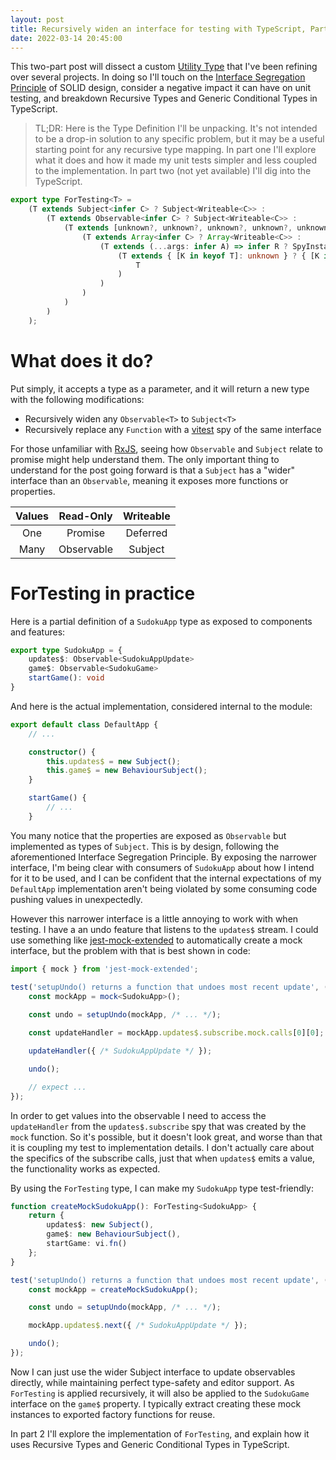```yaml
---
layout: post
title: Recursively widen an interface for testing with TypeScript, Part One
date: 2022-03-14 20:45:00
---
```


This two-part post will dissect a custom [Utility Type](https://www.typescriptlang.org/docs/handbook/utility-types.html) that I've been refining over several projects. In doing so I'll touch on the [Interface Segregation Principle](https://en.wikipedia.org/wiki/Interface_segregation_principle) of SOLID design, consider a negative impact it can have on unit testing, and breakdown Recursive Types and Generic Conditional Types in TypeScript.

> TL;DR: Here is the Type Definition I'll be unpacking. It's not intended to be a drop-in solution to any specific problem, but it may be a useful starting point for any recursive type mapping. In part one I'll explore what it does and how it made my unit tests simpler and less coupled to the implementation. In part two (not yet available) I'll dig into the TypeScript.

```ts
export type ForTesting<T> =
    (T extends Subject<infer C> ? Subject<Writeable<C>> :
        (T extends Observable<infer C> ? Subject<Writeable<C>> :
            (T extends [unknown?, unknown?, unknown?, unknown?, unknown?] ? { [K in keyof T]: Writeable<T[K]> } :
                (T extends Array<infer C> ? Array<Writeable<C>> :
                    (T extends (...args: infer A) => infer R ? SpyInstanceFn<A, R> :
                        (T extends { [K in keyof T]: unknown } ? { [K in keyof T]: Writeable<T[K]> } :
                            T
                        )
                    )
                )
            )
        )
    );
```


What does it do?
================

Put simply, it accepts a type as a parameter, and it will return a new type with the following modifications:

 * Recursively widen any `Observable<T>` to `Subject<T>`
 * Recursively replace any `Function` with a [vitest](https://vitest.dev/) spy of the same interface

For those unfamiliar with [RxJS](https://rxjs.dev/), seeing how `Observable` and `Subject` relate to promise might help understand them. The only important thing to understand for the post going forward is that a `Subject` has a "wider" interface than an `Observable`, meaning it exposes more functions or properties.

|Values|Read-Only|Writeable|
|:--:|:--------:|:------:|
|One |Promise   |Deferred|
|Many|Observable|Subject |


ForTesting in practice
======================

Here is a partial definition of a `SudokuApp` type as exposed to components and features:

```ts
export type SudokuApp = {
    updates$: Observable<SudokuAppUpdate>
    game$: Observable<SudokuGame>
    startGame(): void
}
```

And here is the actual implementation, considered internal to the module:

```ts
export default class DefaultApp {
    // ...

    constructor() {
        this.updates$ = new Subject();
        this.game$ = new BehaviourSubject();
    }

    startGame() {
        // ...
    }
```

You many notice that the properties are exposed as `Observable` but implemented as types of `Subject`. This is by design, following the aforementioned Interface Segregation Principle. By exposing the narrower interface, I'm being clear with consumers of `SudokuApp` about how I intend for it to be used, and I can be confident that the internal expectations of my `DefaultApp` implementation aren't being violated by some consuming code pushing values in unexpectedly.

However this narrower interface is a little annoying to work with when testing. I have a an undo feature that listens to the `updates$` stream. I could use something like [jest-mock-extended](https://github.com/marchaos/jest-mock-extended) to automatically create a mock interface, but the problem with that is best shown in code:

```ts
import { mock } from 'jest-mock-extended';

test('setupUndo() returns a function that undoes most recent update', () => {
    const mockApp = mock<SudokuApp>();
    
    const undo = setupUndo(mockApp, /* ... */);

    const updateHandler = mockApp.updates$.subscribe.mock.calls[0][0];

    updateHandler({ /* SudokuAppUpdate */ });

    undo();

    // expect ...
});
```

In order to get values into the observable I need to access the `updateHandler` from the `updates$.subscribe` spy that was created by the `mock` function. So it's possible, but it doesn't look great, and worse than that it is coupling my test to implementation details. I don't actually care about the specifics of the subscribe calls, just that when `updates$` emits a value, the functionality works as expected.

By using the `ForTesting` type, I can make my `SudokuApp` type test-friendly:

```ts
function createMockSudokuApp(): ForTesting<SudokuApp> {
    return {
        updates$: new Subject(),
        game$: new BehaviourSubject(),
        startGame: vi.fn()
    };
}

test('setupUndo() returns a function that undoes most recent update', () => {
    const mockApp = createMockSudokuApp();

    const undo = setupUndo(mockApp, /* ... */);

    mockApp.updates$.next({ /* SudokuAppUpdate */ });

    undo();
});
```

Now I can just use the wider Subject interface to update observables directly, while maintaining perfect type-safety and editor support. As `ForTesting` is applied recursively, it will also be applied to the `SudokuGame` interface on the `game$` property. I typically extract creating these mock instances to exported factory functions for reuse.

In part 2 I'll explore the implementation of `ForTesting`, and explain how it uses Recursive Types and Generic Conditional Types in TypeScript.